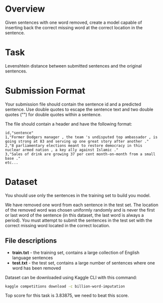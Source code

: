 # Overview

Given sentences with one word removed, create a model capable of inserting back the correct missing word at the correct location in the sentence.

# Task

Levenshtein distance between submitted sentences and the original sentences.

# Submission Format

Your submission file should contain the sentence id and a predicted sentence. Use double quotes to escape the sentence text and two double quotes ("") for double quotes within a sentence.

The file should contain a header and have the following format:

```
id,"sentence"
1,"Former Dodgers manager , the team 's undisputed top ambassador , is going strong at 83 and serving up one great story after another ."
2,"8 parliamentary elections meant to restore democracy in this nuclear armed nation , a key ally against Islamic ."
3,"Sales of drink are growing 37 per cent month-on-month from a small base ."
etc...
```

# Dataset

You should use only the sentences in the training set to build you model.

We have removed one word from each sentence in the test set. The location of the removed word was chosen uniformly randomly and is never the first or last word of the sentence (in this dataset, the last word is always a period). You must attempt to submit the sentences in the test set with the correct missing word located in the correct location. 

## File descriptions

- **train.txt** - the training set, contains a large collection of English language sentences
- **test.txt** - the test set, contains a large number of sentences where one word has been removed

Dataset can be downloaded using Kaggle CLI with this command:
```bash
kaggle competitions download -c billion-word-imputation
```

Top score for this task is 3.83875, we need to beat this score.